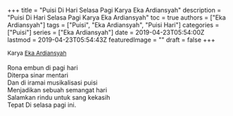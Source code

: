 +++
title = "Puisi Di Hari Selasa Pagi Karya Eka Ardiansyah"
description = "Puisi Di Hari Selasa Pagi Karya Eka Ardiansyah"
toc = true
authors = ["Eka Ardiansyah"]
tags = ["Puisi", "Eka Ardiansyah", "Puisi Hari"]
categories = ["Puisi"]
series = ["Eka Ardiansyah"]
date = 2019-04-23T05:54:00Z
lastmod = 2019-04-23T05:54:43Z
featuredImage = ""
draft = false
+++

<div style="text-align: justify;">
<div style="font-size: small;">Karya <a href="/authors/eka-ardiansyah/" target="_blank">Eka Ardiansyah</a></div><br />
Rona embun di pagi hari<br />Diterpa sinar mentari<br />Dan di iramai musikalisasi puisi<br />Menjadikan sebuah semangat hari<br />Salamkan rindu untuk sang kekasih<br />Tepat Di selasa pagi ini.</div>
